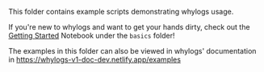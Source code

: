 This folder contains example scripts demonstrating whylogs usage.

If you're new to whylogs and want to get your hands dirty, check out the [Getting Started](./basic/Getting_Started.ipynb) Notebook under the `basics` folder!

The examples in this folder can also be viewed in whylogs' documentation in https://whylogs-v1-doc-dev.netlify.app/examples
